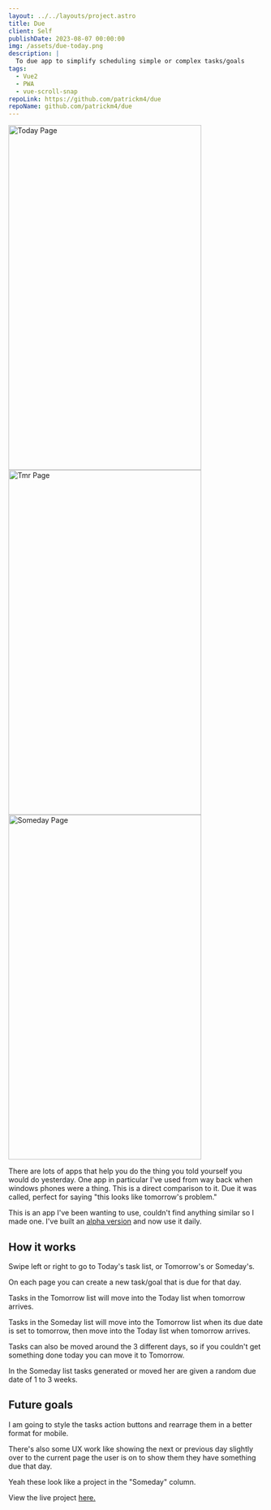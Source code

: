 ```yaml
---
layout: ../../layouts/project.astro
title: Due
client: Self
publishDate: 2023-08-07 00:00:00
img: /assets/due-today.png
description: |
  To due app to simplify scheduling simple or complex tasks/goals
tags:
  - Vue2
  - PWA
  - vue-scroll-snap
repoLink: https://github.com/patrickm4/due
repoName: github.com/patrickm4/due
---
```


<img src="/assets/due-today.png" alt="Today Page" style="height: 680px; width:380px;"/>
<img src="/assets/due-tmr.png" alt="Tmr Page" style="height: 680px; width:380px;"/>
<img src="/assets/due-some.png" alt="Someday Page" style="height: 680px; width:380px;"/>

There are lots of apps that help you do the thing you told yourself you would do yesterday. One app in particular I've used from way back when windows phones were a thing. This is a direct comparison to it. Due it was called, perfect for saying "this looks like tomorrow's problem."

This is an app I've been wanting to use, couldn't find anything similar so I made one. I've built an <a href="https://patrickmoreno.ca/due/" target="_blank">alpha version</a> and now use it daily.

<h2>How it works</h2>

Swipe left or right to go to Today's task list, or Tomorrow's or Someday's.

On each page you can create a new task/goal that is due for that day.

Tasks in the Tomorrow list will move into the Today list when tomorrow arrives.

Tasks in the Someday list will move into the Tomorrow list when its due date is set to tomorrow, then move into the Today list when tomorrow arrives.

Tasks can also be moved around the 3 different days, so if you couldn't get something done today you can move it to Tomorrow.

In the Someday list tasks generated or moved her are given a random due date of 1 to 3 weeks.

<h2>Future goals</h2>

I am going to style the tasks action buttons and rearrage them in a better format for mobile.

There's also some UX work like showing the next or previous day slightly over to the current page the user is on to show them they have something due that day. 

Yeah these look like a project in the "Someday" column.


View the live project <a href="https://patrickmoreno.ca/due/" target="_blank">here.</a>
